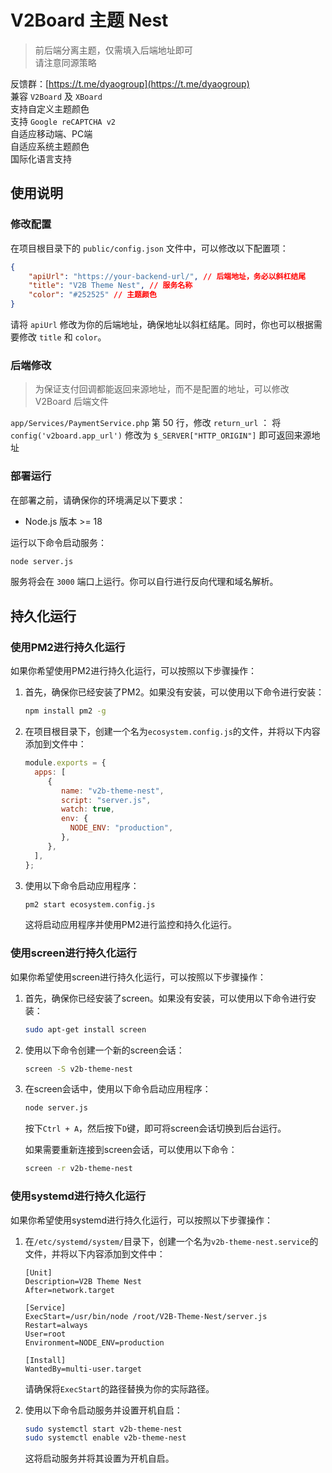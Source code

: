 # V2Board 主题 Nest
> 前后端分离主题，仅需填入后端地址即可  
> 请注意同源策略 

反馈群：[https://t.me/dyaogroup](https://t.me/dyaogroup)  
兼容 `V2Board` 及 `XBoard`  
支持自定义主题颜色  
支持 `Google reCAPTCHA v2`  
自适应移动端、PC端  
自适应系统主题颜色  
国际化语言支持  

## 使用说明

### 修改配置
在项目根目录下的 `public/config.json` 文件中，可以修改以下配置项：

```json
{
    "apiUrl": "https://your-backend-url/", // 后端地址，务必以斜杠结尾
    "title": "V2B Theme Nest", // 服务名称
    "color": "#252525" // 主题颜色
}
```

请将 `apiUrl` 修改为你的后端地址，确保地址以斜杠结尾。同时，你也可以根据需要修改 `title` 和 `color`。

### 后端修改
> 为保证支付回调都能返回来源地址，而不是配置的地址，可以修改 V2Board 后端文件

`app/Services/PaymentService.php` 第 50 行，修改 `return_url` ：
将 `config('v2board.app_url')` 修改为 `$_SERVER["HTTP_ORIGIN"]` 即可返回来源地址

### 部署运行
在部署之前，请确保你的环境满足以下要求：
- Node.js 版本 >= 18

运行以下命令启动服务：
```bash
node server.js
```
服务将会在 `3000` 端口上运行。你可以自行进行反向代理和域名解析。

## 持久化运行

### 使用PM2进行持久化运行

如果你希望使用PM2进行持久化运行，可以按照以下步骤操作：

1. 首先，确保你已经安装了PM2。如果没有安装，可以使用以下命令进行安装：

    ```bash
    npm install pm2 -g
    ```

2. 在项目根目录下，创建一个名为`ecosystem.config.js`的文件，并将以下内容添加到文件中：

    ```javascript
    module.exports = {
      apps: [
         {
            name: "v2b-theme-nest",
            script: "server.js",
            watch: true,
            env: {
              NODE_ENV: "production",
            },
         },
      ],
    };
    ```

3. 使用以下命令启动应用程序：

    ```bash
    pm2 start ecosystem.config.js
    ```

    这将启动应用程序并使用PM2进行监控和持久化运行。

### 使用screen进行持久化运行

如果你希望使用screen进行持久化运行，可以按照以下步骤操作：

1. 首先，确保你已经安装了screen。如果没有安装，可以使用以下命令进行安装：

    ```bash
    sudo apt-get install screen
    ```

2. 使用以下命令创建一个新的screen会话：

    ```bash
    screen -S v2b-theme-nest
    ```

3. 在screen会话中，使用以下命令启动应用程序：

    ```bash
    node server.js
    ```

    按下`Ctrl + A`，然后按下`D`键，即可将screen会话切换到后台运行。

    如果需要重新连接到screen会话，可以使用以下命令：

    ```bash
    screen -r v2b-theme-nest
    ```

### 使用systemd进行持久化运行

如果你希望使用systemd进行持久化运行，可以按照以下步骤操作：

1. 在`/etc/systemd/system/`目录下，创建一个名为`v2b-theme-nest.service`的文件，并将以下内容添加到文件中：

    ```
    [Unit]
    Description=V2B Theme Nest
    After=network.target

    [Service]
    ExecStart=/usr/bin/node /root/V2B-Theme-Nest/server.js
    Restart=always
    User=root
    Environment=NODE_ENV=production

    [Install]
    WantedBy=multi-user.target
    ```

    请确保将`ExecStart`的路径替换为你的实际路径。

2. 使用以下命令启动服务并设置开机自启：

    ```bash
    sudo systemctl start v2b-theme-nest
    sudo systemctl enable v2b-theme-nest
    ```

    这将启动服务并将其设置为开机自启。
